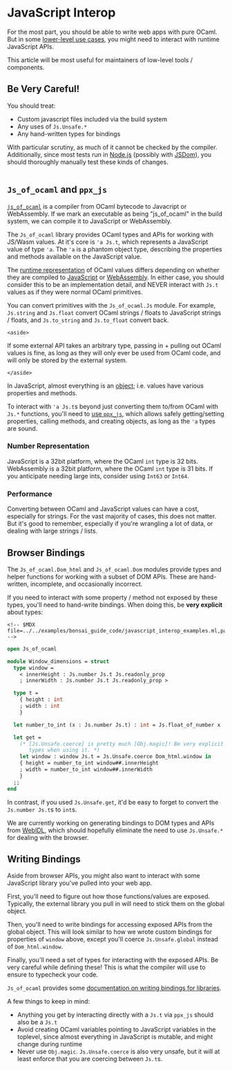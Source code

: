 # JavaScript Interop

For the most part, you should be able to write web apps with pure OCaml.
But in some [lower-level use cases](./low_level_vdom.md), you might need
to interact with runtime JavaScript APIs.

This article will be most useful for maintainers of low-level tools /
components.

## Be Very Careful!

You should treat:

-   Custom javascript files included via the build system
-   Any uses of `Js.Unsafe.*`
-   Any hand-written types for bindings

With particular scrutiny, as much of it cannot be checked by the
compiler. Additionally, since most tests run in
[Node.js](https://nodejs.org/en) (possibly with
[JSDom](./testing.md#jsdom)), you should thoroughly manually test these
kinds of changes.

```{=html}
```
## `Js_of_ocaml` and `ppx_js`

[`js_of_ocaml`](https://github.com/ocsigen/js_of_ocaml) is a compiler
from OCaml bytecode to Javacript or WebAssembly. If we mark an
executable as being "js_of_ocaml" in the build system, we can compile it
to JavaScript or WebAssembly.

The `Js_of_ocaml` library provides OCaml types and APIs for working with
JS/Wasm values. At it's core is `'a Js.t`, which represents a JavaScript
value of type `'a`. The `'a` is a phantom object type, describing the
properties and methods available on the JavaScript value.

The [runtime
representation](https://ocsigen.org/js_of_ocaml/latest/manual/library)
of OCaml values differs depending on whether they are compiled to
[JavaScript](https://developer.mozilla.org/en-US/docs/Web/JavaScript/Guide/Data_structures)
or
[WebAssembly](https://developer.mozilla.org/en-US/docs/WebAssembly/Guides/Understanding_the_text_format).
In either case, you should consider this to be an implementation detail,
and NEVER interact with `Js.t` values as if they were normal OCaml
primitives.

You can convert primitives with the `Js_of_ocaml.Js` module. For
example, `Js.string` and `Js.float` convert OCaml strings / floats to
JavaScript strings / floats, and `Js.to_string` and `Js.to_float`
convert back.

```{=html}
<aside>
```
If some external API takes an arbitrary type, passing in + pulling out
OCaml values is fine, as long as they will only ever be used from OCaml
code, and will only be stored by the external system.
```{=html}
</aside>
```
In JavaScript, almost everything is an
[object](https://developer.mozilla.org/en-US/docs/Web/JavaScript/Reference/Global_Objects/Object);
i.e. values have various properties and methods.

To interact with `'a Js.t`s beyond just converting them to/from OCaml
with `Js.*` functions, you'll need to [use
`ppx_js`](https://ocsigen.org/js_of_ocaml/latest/manual/ppx), which
allows safely getting/setting properties, calling methods, and creating
objects, as long as the `'a` types are sound.

### Number Representation

JavaScript is a 32bit platform, where the OCaml `int` type is 32 bits.
WebAssembly is a 32bit platform, where the OCaml `int` type is 31 bits.
If you anticipate needing large ints, consider using `Int63` or `Int64`.

### Performance

Converting between OCaml and JavaScript values can have a cost,
especially for strings. For the vast majority of cases, this does not
matter. But it's good to remember, especially if you're wrangling a lot
of data, or dealing with large strings / lists.

## Browser Bindings

The `Js_of_ocaml.Dom_html` and `Js_of_ocaml.Dom` modules provide types
and helper functions for working with a subset of DOM APIs. These are
hand-written, incomplete, and occasionally incorrect.

If you need to interact with some property / method not exposed by these
types, you'll need to hand-write bindings. When doing this, be **very
explicit** about types:

```{=html}
<!-- $MDX file=../../examples/bonsai_guide_code/javascript_interop_examples.ml,part=custom_types_and_coerce -->
```
``` ocaml
open Js_of_ocaml

module Window_dimensions = struct
  type window =
    < innerHeight : Js.number Js.t Js.readonly_prop
    ; innerWidth : Js.number Js.t Js.readonly_prop >

  type t =
    { height : int
    ; width : int
    }

  let number_to_int (x : Js.number Js.t) : int = Js.float_of_number x |> Int.of_float

  let get =
    (* [Js.Unsafe.coerce] is pretty much [Obj.magic]! Be very explicit about annotating
       types when using it. *)
    let window : window Js.t = Js.Unsafe.coerce Dom_html.window in
    { height = number_to_int window##.innerHeight
    ; width = number_to_int window##.innerWidth
    }
  ;;
end
```

In contrast, if you used `Js.Unsafe.get`, it'd be easy to forget to
convert the `Js.number Js.t`s to `int`s.

We are currently working on generating bindings to DOM types and APIs
from [WebIDL](https://developer.mozilla.org/en-US/docs/Glossary/WebIDL),
which should hopefully eliminate the need to use `Js.Unsafe.*` for
dealing with the browser.

## Writing Bindings

Aside from browser APIs, you might also want to interact with some
JavaScript library you've pulled into your web app.

First, you'll need to figure out how those functions/values are exposed.
Typically, the external library you pull in will need to stick them on
the global object.

Then, you'll need to write bindings for accessing exposed APIs from the
global object. This will look similar to how we wrote custom bindings
for properties of `window` above, except you'll coerce
`Js.Unsafe.global` instead of `Dom_html.window`.

Finally, you'll need a set of types for interacting with the exposed
APIs. Be very careful while defining these! This is what the compiler
will use to ensure to typecheck your code.

`Js_of_ocaml` provides some [documentation on writing bindings for
libraries](https://ocsigen.org/js_of_ocaml/latest/manual/bindings).

A few things to keep in mind:

-   Anything you get by interacting directly with a `Js.t` via `ppx_js`
    should also be a `Js.t`
-   Avoid creating OCaml variables pointing to JavaScript variables in
    the toplevel, since almost everything in JavaScript is mutable, and
    might change during runtime
-   Never use `Obj.magic`. `Js.Unsafe.coerce` is also very unsafe, but
    it will at least enforce that you are coercing between `Js.t`s.
